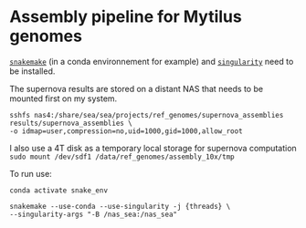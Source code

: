 # Assembly pipeline for Mytilus genomes

[`snakemake`](https://snakemake.readthedocs.io/en/stable/) (in a conda environnement for example) and 
[`singularity`](https://github.com/hpcng/singularity) need to be installed.

The supernova results are stored on a distant NAS that needs to be mounted first on my system.
```
sshfs nas4:/share/sea/sea/projects/ref_genomes/supernova_assemblies results/supernova_assemblies \
-o idmap=user,compression=no,uid=1000,gid=1000,allow_root
```

I also use a 4T disk as a temporary local storage for supernova computation
`sudo mount /dev/sdf1 /data/ref_genomes/assembly_10x/tmp`

To run use:
```
conda activate snake_env

snakemake --use-conda --use-singularity -j {threads} \
--singularity-args "-B /nas_sea:/nas_sea"
```